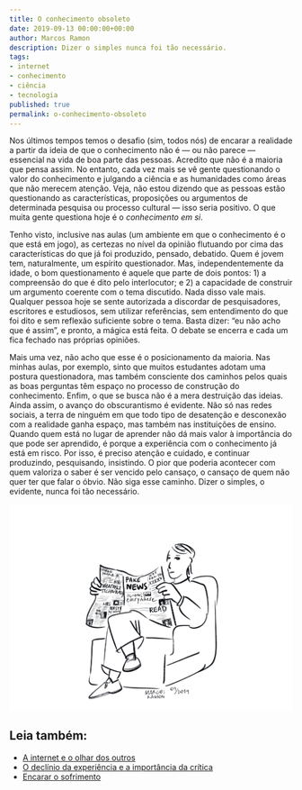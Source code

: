 ```yaml
---
title: O conhecimento obsoleto
date: 2019-09-13 00:00:00+00:00
author: Marcos Ramon
description: Dizer o simples nunca foi tão necessário.
tags:
- internet
- conhecimento
- ciência
- tecnologia
published: true
permalink: o-conhecimento-obsoleto
---
```

Nos últimos tempos temos o desafio (sim, todos nós) de encarar a realidade a partir da ideia de que o conhecimento não é — ou não parece — essencial na vida de boa parte das pessoas. Acredito que não é a maioria que pensa assim. No entanto, cada vez mais se vê gente questionando o valor do conhecimento e julgando a ciência e as humanidades como áreas que não merecem atenção. Veja, não estou dizendo que as pessoas estão questionando as características, proposições ou argumentos de determinada pesquisa ou processo cultural — isso seria positivo. O que muita gente questiona hoje é o *conhecimento em si*.

Tenho visto, inclusive nas aulas (um ambiente em que o conhecimento é o que está em jogo), as certezas no nível da opinião flutuando por cima das características do que já foi produzido, pensado, debatido. Quem é jovem tem, naturalmente, um espírito questionador. Mas, independentemente da idade, o bom questionamento é aquele que parte de dois pontos: 1) a compreensão do que é dito pelo interlocutor; e 2) a capacidade de construir um argumento coerente com o tema discutido. Nada disso vale mais. Qualquer pessoa hoje se sente autorizada a discordar de pesquisadores, escritores e estudiosos, sem utilizar referências, sem entendimento do que foi dito e sem reflexão suficiente sobre o tema. Basta dizer: “eu não acho que é assim”, e pronto, a mágica está feita. O debate se encerra e cada um fica fechado nas próprias opiniões. 

Mais uma vez, não acho que esse é o posicionamento da maioria. Nas minhas aulas, por exemplo, sinto que muitos estudantes adotam uma postura questionadora, mas também consciente dos caminhos pelos quais as boas perguntas têm espaço no processo de construção do conhecimento. Enfim, o que se busca não é a mera destruição das ideias. Ainda assim, o avanço do obscurantismo é evidente. Não só nas redes sociais, a terra de ninguém em que todo tipo de desatenção e desconexão com a realidade ganha espaço, mas também nas instituições de ensino. Quando quem está no lugar de aprender não dá mais valor à importância do que pode ser aprendido, é porque a experiência com o conhecimento já está em risco. Por isso, é preciso atenção e cuidado, e continuar produzindo, pesquisando, insistindo. O pior que poderia acontecer com quem valoriza o saber é ser vencido pelo cansaço, o cansaço de quem não quer ter que falar o óbvio. Não siga esse caminho. Dizer o simples, o evidente, nunca foi tão necessário.

<img src="/assets/img//arquivos/Fake.jpg"><div class="leia-tambem" markdown="1">
## Leia também:

- <a href="/a-internet-e-o-olhar-dos-outros">A internet e o olhar dos outros</a>
- <a href="/o-declinio-da-experiencia-e-a-importancia-da-critica">O declínio da experiência e a importância da crítica</a>
- <a href="/encarar-o-sofrimento">Encarar o sofrimento</a>
</div>